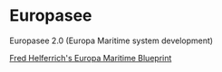 # Europasee
Europasee 2.0 (Europa Maritime system development)

<a href="helferrich_blueprint.md">Fred Helferrich's Europa Maritime Blueprint</a>
